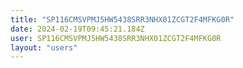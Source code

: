 ```yaml
---
title: "SP116CMSVPMJ5HW5438SRR3NHX01ZCGT2F4MFKG0R"
date: 2024-02-19T09:45:21.184Z
user: SP116CMSVPMJ5HW5438SRR3NHX01ZCGT2F4MFKG0R
layout: "users"
---
```

    